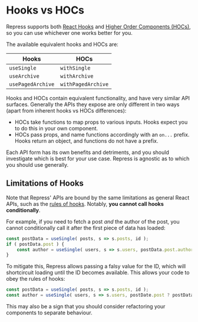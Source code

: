 # Hooks vs HOCs

Repress supports both [React Hooks](https://reactjs.org/docs/hooks-overview.html) and [Higher Order Components (HOCs)](https://reactjs.org/docs/higher-order-components.html), so you can use whichever one works better for you.

The available equivalent hooks and HOCs are:

Hooks | HOCs
-- | --
`useSingle` | `withSingle`
`useArchive` | `withArchive`
`usePagedArchive` | `withPagedArchive`

Hooks and HOCs contain equivalent functionality, and have very similar API surfaces. Generally the APIs they expose are only different in two ways (apart from inherent hooks vs HOCs differences):

* HOCs take functions to map props to various inputs. Hooks expect you to do this in your own component.
* HOCs pass props, and name functions accordingly with an `on...` prefix. Hooks return an object, and functions do not have a prefix.

Each API form has its own benefits and detriments, and you should investigate which is best for your use case. Repress is agnostic as to which you should use generally.


## Limitations of Hooks

Note that Repress' APIs are bound by the same limitations as general React APIs, such as the [rules of hooks](https://reactjs.org/docs/hooks-rules.html). Notably, **you cannot call hooks conditionally**.

For example, if you need to fetch a post *and* the author of the post, you cannot conditionally call it after the first piece of data has loaded:

```js
const postData = useSingle( posts, s => s.posts, id );
if ( postData.post ) {
	const author = useSingle( users, s => s.users, postData.post.author );
}
```

To mitigate this, Repress allows passing a falsy value for the ID, which will shortcircuit loading until the ID becomes available. This allows your code to obey the rules of hooks:

```js
const postData = useSingle( posts, s => s.posts, id );
const author = useSingle( users, s => s.users, postDate.post ? postData.post.author : null );
```

This may also be a sign that you should consider refactoring your components to separate behaviour.
